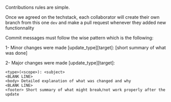 Contributions rules are simple.

Once we agreed on the techstack, each collaborator will create their own branch from this one `dev` and make a pull request whenever they added new functionnality

Commit messages must follow the wise pattern which is the following:

1- Minor changes were made
[update_type][target]: [short summary of what was done]

2- Major changes were made
[update_type][target]: 
```
<type>(<scope>): <subject>
<BLANK LINE>
<body> Detailed explanation of what was changed and why
<BLANK LINE>
<footer> Short summary of what might break/not work properly after the update
```